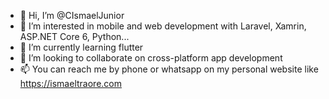 - 👋 Hi, I’m @CIsmaelJunior
- 👀 I’m interested in mobile and web development with Laravel, Xamrin, ASP.NET Core 6, Python...
- 🌱 I’m currently learning flutter
- 💞️ I’m looking to collaborate on cross-platform app development
- 📫 You can reach me by phone or whatsapp on my personal website like https://ismaeltraore.com

<!---
CIsmaelJunior/CIsmaelJunior is a ✨ special ✨ repository because its `README.md` (this file) appears on your GitHub profile.
You can click the Preview link to take a look at your changes.
--->
